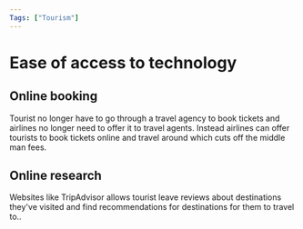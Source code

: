 ```yaml
---
Tags: ["Tourism"]
---
```

# Ease of access to technology
## Online booking
Tourist no longer have to go through a travel agency to book tickets and airlines no longer need to offer it to travel agents. Instead airlines can offer tourists to book tickets online and travel around which cuts off the middle man fees.

## Online research
Websites like TripAdvisor allows tourist leave reviews about destinations they've visited and find recommendations for destinations for them to travel to..